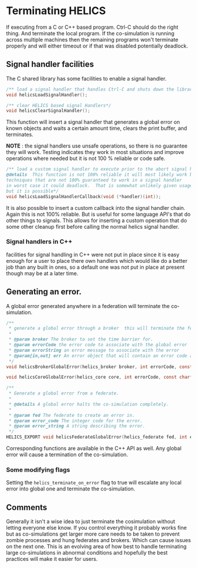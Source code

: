 # Terminating HELICS

If executing from a C or C++ based program.  Ctrl-C should do the right thing.  And terminate the local program.  If the co-simulation is running across multiple machines then the remaining programs won't terminate properly and will either timeout or if that was disabled potentially deadlock.  


## Signal handler facilities

The C shared library has some facilities to enable a signal handler.

```c
/** load a signal handler that handles Ctrl-C and shuts down the library*/
void helicsLoadSignalHandler();

/** clear HELICS based signal Handlers*/
void helicsClearSignalHandler();

```

This function will insert a signal handler that generates a global error on known objects and waits a certain amount time,  clears the print buffer, and terminates.  

**NOTE** : the signal handlers use unsafe operations, so there is no guarantee they will work.  Testing indicates they work in most situations and improve operations where needed but it is not 100 % reliable or code safe.  

```c
/** load a custom signal handler to execute prior to the abort signal handler
@details  This function is not 100% reliable it will most likely work but uses some functions and
techniques that are not 100% guaranteed to work in a signal handler
in worst case it could deadlock.  That is somewhat unlikely given usage patterns
but it is possible*/
void helicsLoadSignalHandlerCallback(void (*handler)(int));

```

It is also possible to insert a custom callback into the signal handler chain.  Again this is not 100% reliable.  But is useful for some language API's that do other things to signals.  This allows for inserting a custom operation that do some other cleanup first before calling the normal helics signal handler.  

### Signal handlers in C++
facilities for signal handling in C++ were not put in place since it is easy enough for a user to place there own handlers which would like do a better job than any built in ones, so a default one was not put in place at present though may be at a later time.  

## Generating an error.  

A global error generated anywhere in a federation will terminate the co-simulation.  

``` c
/**
 * generate a global error through a broker  this will terminate the federation
 *
 * @param broker The broker to set the time barrier for.
 * @param errorCode the error code to associate with the global error
 * @param errorString an error message to associate with the error
 * @param[in,out] err An error object that will contain an error code and string if any error occurred during the execution of the function.
 */
void helicsBrokerGlobalError(helics_broker broker, int errorCode, const char *errorString, helics_error* err);

void helicsCoreGlobalError(helics_core core, int errorCode, const char* errorString, helics_error* err);

/**
 * Generate a global error from a federate.
 *
 * @details A global error halts the co-simulation completely.
 *
 * @param fed The federate to create an error in.
 * @param error_code The integer code for the error.
 * @param error_string A string describing the error.
 */
HELICS_EXPORT void helicsFederateGlobalError(helics_federate fed, int error_code, const char* error_string);

```

Corresponding functions are available in the C++ API as well.  Any global error will cause a termination of the co-simulation.  

### Some modifying flags

Setting the `helics_terminate_on_error` flag to true will escalate any local error into global one and terminate the co-simulation.  

## Comments
Generally it isn't a wise idea to just terminate the cosimulation without letting everyone else know.  If you control everything it probably works fine but as co-simulations get larger more care needs to be taken to prevent zombie processes and hung federates and brokers.  Which can cause issues on the next one.  This is an evolving area of how best to handle terminating large co-simulations in abnormal conditions and hopefully the best practices will make it easier for users.  
